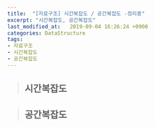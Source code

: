 ```yaml
---
title:  "[자료구조] 시간복잡도 / 공간복잡도 -정리중"
excerpt: "시간복잡도, 공간복잡도"
last_modified_at:   2019-09-04 16:26:24 +0900
categories: DataStructure
tags:
- 자료구조
- 시간복잡도
- 공간복잡도
---
```

  
  
>## 시간복잡도  
  
  
>## 공간복잡도  
  
  
